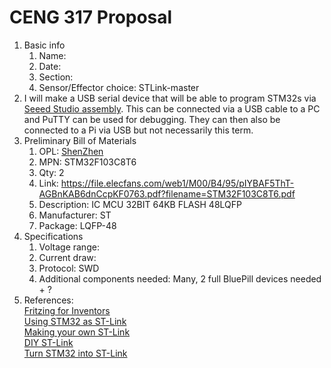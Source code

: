 # CENG 317 Proposal
1. Basic info
     1. Name: 
     2. Date: 
     3. Section:
     4. Sensor/Effector choice: STLink-master
2. I will make a USB serial device that will be able to program STM32s via [Seeed Studio assembly](https://www.seeedstudio.com/fusion_pcb.html). This can be connected via a USB cable to a PC and PuTTY can be used for debugging. They can then also be connected to a Pi via USB but not necessarily this term. 
3. Preliminary Bill of Materials
    1. OPL: [ShenZhen](https://www.seeedstudio.com/opl.html)
    2. MPN: STM32F103C8T6 
	3. Qty: 2
	4. Link: https://file.elecfans.com/web1/M00/B4/95/pIYBAF5ThT-AGBnKAB6dnCcpKF0763.pdf?filename=STM32F103C8T6.pdf
    5. Description:	IC MCU 32BIT 64KB FLASH 48LQFP
	6. Manufacturer: ST
	7. Package: LQFP-48
4. Specifications
    1. Voltage range:
	2. Current draw:
	3. Protocol: SWD
	4. Additional components needed: Many, 2 full BluePill devices needed + ?
5. References:    
[Fritzing for Inventors](https://learning-oreilly-com.ezproxy.humber.ca/library/view/fritzing-for-inventors/9780071844642/ch01.html#ch01)    
[Using STM32 as ST-Link](https://web.archive.org/web/20190316172014/https://hackaday.io/project/158262-using-blue-pill-stm32f103c8t6-as-st-link)    
[Making your own ST-Link](http://slemi.info/2018/08/14/making-your-own-st-link-v2/)    
[DIY ST-Link](https://hackaday.io/project/173531-diy-st-link-v21)    
[Turn STM32 into ST-Link](https://microcontrollerelectronics.com/turn-an-stm32f103c8t6-blueplll-into-an-stlink-programmer/)